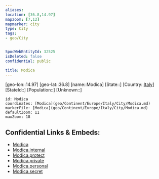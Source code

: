 ```yaml
---
aliases: 
location: [36.8,14.97]
mapzoom: [7,12] 
mapmarker: city 
type: City
tags:
- geo/City


SpocWebEntityId: 32525
isDeleted: false
confidential: public

title: Modica
---
```

[geo-lon::14.97]
[geo-lat::36.8]
[name::Modica]
[State::]
[Country::[Italy](geo/Continent/Europe/Italy.md)]
[StateId::]
[Population::]
[Unknown::]


```leaflet
id: Modica
coordinates: [Modica](geo/Continent/Europe/Italy/City/Modica.md)
markerFile: [Modica](geo/Continent/Europe/Italy/City/Modica.md)
defaultZoom: 11 
maxZoom: 18
```


## Confidential Links & Embeds: 
- [Modica](../../../../../../_public/geo/Continent/Europe/Italy/City/Modica.md) 
- [Modica.internal](../../../../../../_internal/geo/Continent/Europe/Italy/City/Modica.internal.md) 
- [Modica.protect](../../../../../../_protect/geo/Continent/Europe/Italy/City/Modica.protect.md) 
- [Modica.private](../../../../../../_private/geo/Continent/Europe/Italy/City/Modica.private.md) 
- [Modica.personal](../../../../../../_personal/geo/Continent/Europe/Italy/City/Modica.personal.md) 
- [Modica.secret](../../../../../../_secret/geo/Continent/Europe/Italy/City/Modica.secret.md) 
